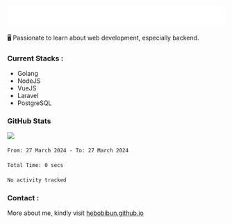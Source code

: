 <a href="#">
  <img src="assets/hey.svg" onclick="" alt=":wave: Hey, I'm Muhammad Habibullah"/>
</a>

🖥️ Passionate to learn about web development, especially backend.

### Current Stacks :

- Golang
- NodeJS
- VueJS
- Laravel
- PostgreSQL

### GitHub Stats

![](https://github-readme-streak-stats.herokuapp.com/?user=hebobibun&theme=algolia&hide_border=false)<br/>

<!--START_SECTION:waka-->

```txt
From: 27 March 2024 - To: 27 March 2024

Total Time: 0 secs

No activity tracked
```

<!--END_SECTION:waka-->

### Contact :

More about me, kindly visit [hebobibun.github.io](https://hebobibun.github.io)
